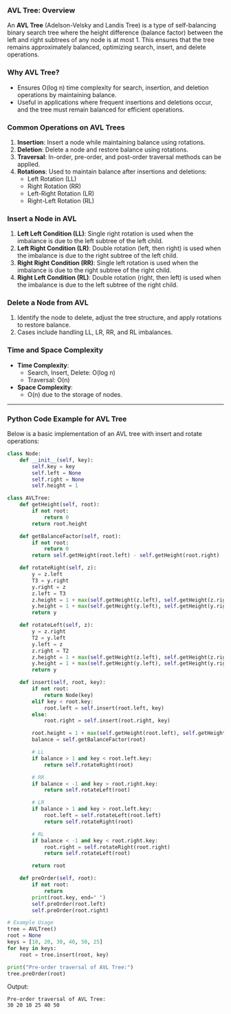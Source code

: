 ### AVL Tree: Overview
An **AVL Tree** (Adelson-Velsky and Landis Tree) is a type of self-balancing binary search tree where the height difference (balance factor) between the left and right subtrees of any node is at most 1. This ensures that the tree remains approximately balanced, optimizing search, insert, and delete operations.

### Why AVL Tree?
- Ensures O(log n) time complexity for search, insertion, and deletion operations by maintaining balance.
- Useful in applications where frequent insertions and deletions occur, and the tree must remain balanced for efficient operations.

### Common Operations on AVL Trees
1. **Insertion**: Insert a node while maintaining balance using rotations.
2. **Deletion**: Delete a node and restore balance using rotations.
3. **Traversal**: In-order, pre-order, and post-order traversal methods can be applied.
4. **Rotations**: Used to maintain balance after insertions and deletions:
   - Left Rotation (LL)
   - Right Rotation (RR)
   - Left-Right Rotation (LR)
   - Right-Left Rotation (RL)

### Insert a Node in AVL
1. **Left Left Condition (LL)**: Single right rotation is used when the imbalance is due to the left subtree of the left child.
2. **Left Right Condition (LR)**: Double rotation (left, then right) is used when the imbalance is due to the right subtree of the left child.
3. **Right Right Condition (RR)**: Single left rotation is used when the imbalance is due to the right subtree of the right child.
4. **Right Left Condition (RL)**: Double rotation (right, then left) is used when the imbalance is due to the left subtree of the right child.

### Delete a Node from AVL
1. Identify the node to delete, adjust the tree structure, and apply rotations to restore balance.
2. Cases include handling LL, LR, RR, and RL imbalances.

### Time and Space Complexity
- **Time Complexity**:
  - Search, Insert, Delete: O(log n)
  - Traversal: O(n)
- **Space Complexity**:
  - O(n) due to the storage of nodes.

---

### Python Code Example for AVL Tree
Below is a basic implementation of an AVL tree with insert and rotate operations:

```python
class Node:
    def __init__(self, key):
        self.key = key
        self.left = None
        self.right = None
        self.height = 1

class AVLTree:
    def getHeight(self, root):
        if not root:
            return 0
        return root.height

    def getBalanceFactor(self, root):
        if not root:
            return 0
        return self.getHeight(root.left) - self.getHeight(root.right)

    def rotateRight(self, z):
        y = z.left
        T3 = y.right
        y.right = z
        z.left = T3
        z.height = 1 + max(self.getHeight(z.left), self.getHeight(z.right))
        y.height = 1 + max(self.getHeight(y.left), self.getHeight(y.right))
        return y

    def rotateLeft(self, z):
        y = z.right
        T2 = y.left
        y.left = z
        z.right = T2
        z.height = 1 + max(self.getHeight(z.left), self.getHeight(z.right))
        y.height = 1 + max(self.getHeight(y.left), self.getHeight(y.right))
        return y

    def insert(self, root, key):
        if not root:
            return Node(key)
        elif key < root.key:
            root.left = self.insert(root.left, key)
        else:
            root.right = self.insert(root.right, key)

        root.height = 1 + max(self.getHeight(root.left), self.getHeight(root.right))
        balance = self.getBalanceFactor(root)

        # LL
        if balance > 1 and key < root.left.key:
            return self.rotateRight(root)

        # RR
        if balance < -1 and key > root.right.key:
            return self.rotateLeft(root)

        # LR
        if balance > 1 and key > root.left.key:
            root.left = self.rotateLeft(root.left)
            return self.rotateRight(root)

        # RL
        if balance < -1 and key < root.right.key:
            root.right = self.rotateRight(root.right)
            return self.rotateLeft(root)

        return root

    def preOrder(self, root):
        if not root:
            return
        print(root.key, end=" ")
        self.preOrder(root.left)
        self.preOrder(root.right)

# Example Usage
tree = AVLTree()
root = None
keys = [10, 20, 30, 40, 50, 25]
for key in keys:
    root = tree.insert(root, key)

print("Pre-order traversal of AVL Tree:")
tree.preOrder(root)
```

Output:
```
Pre-order traversal of AVL Tree:
30 20 10 25 40 50

